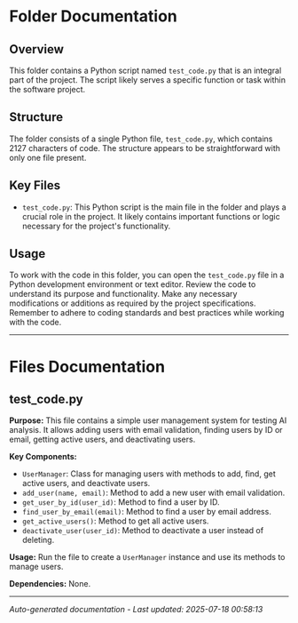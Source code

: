 # Folder Documentation

## Overview
This folder contains a Python script named `test_code.py` that is an integral part of the project. The script likely serves a specific function or task within the software project.

## Structure
The folder consists of a single Python file, `test_code.py`, which contains 2127 characters of code. The structure appears to be straightforward with only one file present.

## Key Files
- `test_code.py`: This Python script is the main file in the folder and plays a crucial role in the project. It likely contains important functions or logic necessary for the project's functionality.

## Usage
To work with the code in this folder, you can open the `test_code.py` file in a Python development environment or text editor. Review the code to understand its purpose and functionality. Make any necessary modifications or additions as required by the project specifications. Remember to adhere to coding standards and best practices while working with the code.

---

# Files Documentation

## test_code.py

**Purpose:** This file contains a simple user management system for testing AI analysis. It allows adding users with email validation, finding users by ID or email, getting active users, and deactivating users.

**Key Components:**
- `UserManager`: Class for managing users with methods to add, find, get active users, and deactivate users.
- `add_user(name, email)`: Method to add a new user with email validation.
- `get_user_by_id(user_id)`: Method to find a user by ID.
- `find_user_by_email(email)`: Method to find a user by email address.
- `get_active_users()`: Method to get all active users.
- `deactivate_user(user_id)`: Method to deactivate a user instead of deleting.

**Usage:** Run the file to create a `UserManager` instance and use its methods to manage users.

**Dependencies:** None.

---
*Auto-generated documentation - Last updated: 2025-07-18 00:58:13*

